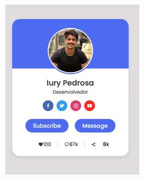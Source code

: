 ![Card](https://github.com/Iuryppedrosa/card-html-css/blob/main/324856774-efcd9dd6-99e6-4176-b235-8976067ee248.png?raw=true)
